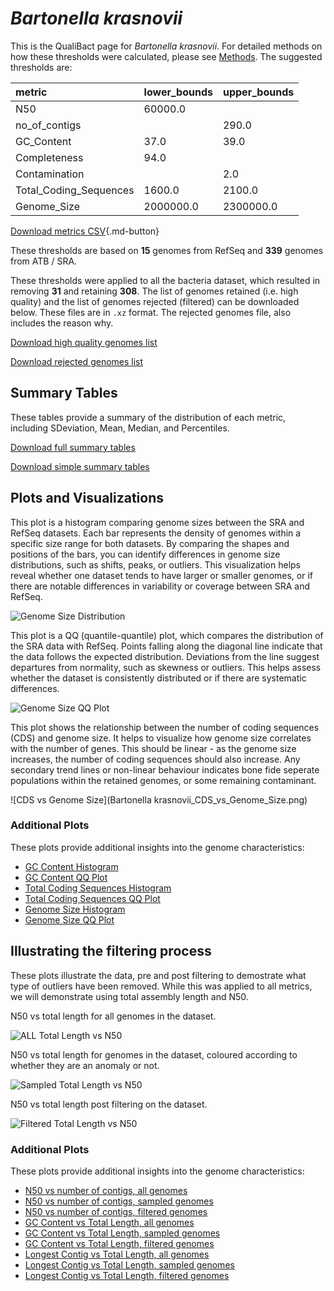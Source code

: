 # *Bartonella krasnovii*

This is the QualiBact page for *Bartonella krasnovii*. For detailed methods on how these thresholds were calculated, please see [Methods](../../methods.md).
The suggested thresholds are: 

| metric                 | lower_bounds   | upper_bounds   |
|:-----------------------|:---------------|:---------------|
| N50                    | 60000.0        |                |
| no_of_contigs          |                | 290.0          |
| GC_Content             | 37.0           | 39.0           |
| Completeness           | 94.0           |                |
| Contamination          |                | 2.0            |
| Total_Coding_Sequences | 1600.0         | 2100.0         |
| Genome_Size            | 2000000.0      | 2300000.0      |

[Download metrics CSV](Bartonella_krasnovii_metrics.csv){.md-button}


These thresholds are based on **15** genomes from RefSeq and **339** genomes from ATB / SRA.

These thresholds were applied to all the bacteria dataset, which resulted in removing **31** and retaining **308**.
The list of genomes retained (i.e. high quality) and the list of genomes rejected (filtered) can be downloaded below. These files are in `.xz` format. The rejected genomes file, also includes the reason why.

[Download high quality genomes list](Bartonella_krasnovii_high_quality_genomes.csv.xz)


[Download rejected genomes list](Bartonella_krasnovii_filtered_out_genomes.csv.xz)



## Summary Tables
These tables provide a summary of the distribution of each metric, including SDeviation, Mean, Median, and Percentiles.

[Download full summary tables](summary.csv)

[Download simple summary tables](selected_summary.csv)

## Plots and Visualizations

This plot is a histogram comparing genome sizes between the SRA and RefSeq datasets. Each bar represents the density of genomes within a specific size range for both datasets. By comparing the shapes and positions of the bars, you can identify differences in genome size distributions, such as shifts, peaks, or outliers. This visualization helps reveal whether one dataset tends to have larger or smaller genomes, or if there are notable differences in variability or coverage between SRA and RefSeq.

![Genome Size Distribution](Genome_Size_refseq_histogram_kde.png)

This plot is a QQ (quantile-quantile) plot, which compares the distribution of the SRA data with RefSeq. Points falling along the diagonal line indicate that the data follows the expected distribution. Deviations from the line suggest departures from normality, such as skewness or outliers. This helps assess whether the dataset is consistently distributed or if there are systematic differences.

![Genome Size QQ Plot](Genome_Size_refseq_qqplot.png)

This plot shows the relationship between the number of coding sequences (CDS) and genome size. It helps to visualize how genome size correlates with the number of genes. This should be linear - as the genome size increases, the number of coding sequences should also increase. Any secondary trend lines or non-linear behaviour indicates bone fide seperate populations within the retained genomes, or some remaining contaminant. 

![CDS vs Genome Size](Bartonella krasnovii_CDS_vs_Genome_Size.png)

### Additional Plots

These plots provide additional insights into the genome characteristics:

- [GC Content Histogram](GC_Content_refseq_histogram_kde.png)
- [GC Content QQ Plot](GC_Content_refseq_qqplot.png)
- [Total Coding Sequences Histogram](Total_Coding_Sequences_refseq_histogram_kde.png)
- [Total Coding Sequences QQ Plot](Total_Coding_Sequences_refseq_qqplot.png)
- [Genome Size Histogram](Genome_Size_refseq_histogram_kde.png)
- [Genome Size QQ Plot](Genome_Size_refseq_qqplot.png)
## Illustrating the filtering process
These plots illustrate the data, pre and post filtering to demostrate what type of outliers have been removed. While this was applied to all metrics, we will demonstrate using total assembly length and N50.

N50 vs total length for all genomes in the dataset.

![ALL Total Length vs N50](Bartonella_krasnovii_all_total_length_N50.png)

N50 vs total length for genomes in the dataset, coloured according to whether they are an anomaly or not.

![Sampled Total Length vs N50](Bartonella_krasnovii_sample_total_length_N50.png)

N50 vs total length post filtering on the dataset.

![Filtered Total Length vs N50](Bartonella_krasnovii_filt_total_length_N50.png)

### Additional Plots

These plots provide additional insights into the genome characteristics:

- [N50 vs number of contigs, all genomes](Bartonella_krasnovii_all_N50_number.png)
- [N50 vs number of contigs, sampled genomes](Bartonella_krasnovii_sample_N50_number.png)
- [N50 vs number of contigs, filtered genomes](Bartonella_krasnovii_filt_N50_number.png)
- [GC Content vs Total Length, all genomes](Bartonella_krasnovii_all_total_length_GC_Content.png)
- [GC Content vs Total Length, sampled genomes](Bartonella_krasnovii_sample_total_length_GC_Content.png)
- [GC Content vs Total Length, filtered genomes](Bartonella_krasnovii_filt_total_length_GC_Content.png)
- [Longest Contig vs Total Length, all genomes](Bartonella_krasnovii_all_total_length_longest.png)
- [Longest Contig vs Total Length, sampled genomes](Bartonella_krasnovii_sample_total_length_longest.png)
- [Longest Contig vs Total Length, filtered genomes](Bartonella_krasnovii_filt_total_length_longest.png)
